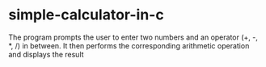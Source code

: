 # simple-calculator-in-c
The program prompts the user to enter two numbers and an operator (+, -, *, /) in between. It then performs the corresponding arithmetic operation and displays the result
